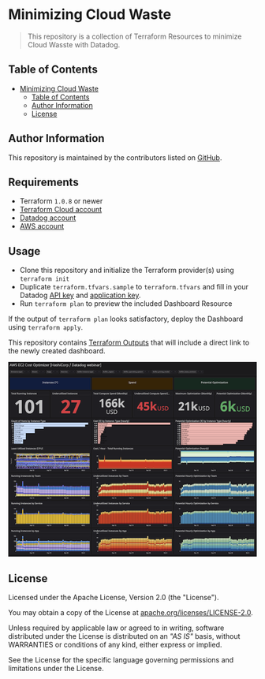 # Minimizing Cloud Waste

> This repository is a collection of Terraform Resources to minimize Cloud Wasste with Datadog.

## Table of Contents

- [Minimizing Cloud Waste](#minimizing-cloud-waste)
  - [Table of Contents](#table-of-contents)
  - [Author Information](#author-information)
  - [License](#license)

## Author Information

This repository is maintained by the contributors listed on [GitHub](https://github.com/ksatirli/minimizing-cloud-waste/graphs/contributors).

## Requirements

* Terraform `1.0.8` or newer
* [Terraform Cloud account](https://app.terraform.io/signup/account)
* [Datadog account](https://app.datadoghq.com/signup)
* [AWS account](https://portal.aws.amazon.com/billing/signup)

## Usage

* Clone this repository and initialize the Terraform provider(s) using `terraform init`
* Duplicate `terraform.tfvars.sample` to `terraform.tfvars` and fill in your Datadog [API key](https://app.datadoghq.com/account/settings#api) and [application key](https://app.datadoghq.com/access/application-keys).
* Run `terraform plan` to preview the included Dashboard Resource

If the output of `terraform plan` looks satisfactory, deploy the Dashboard using `terraform apply`.

This repository contains [Terraform Outputs](https://www.terraform.io/docs/language/values/outputs.html) that will include a direct link to the newly created dashboard.

![Minimize Cloud Waste with Terraform and Datadog](images/dashboard.png)

## License

Licensed under the Apache License, Version 2.0 (the "License").

You may obtain a copy of the License at [apache.org/licenses/LICENSE-2.0](http://www.apache.org/licenses/LICENSE-2.0).

Unless required by applicable law or agreed to in writing, software distributed under the License is distributed on an _"AS IS"_ basis, without WARRANTIES or conditions of any kind, either express or implied.

See the License for the specific language governing permissions and limitations under the License.
